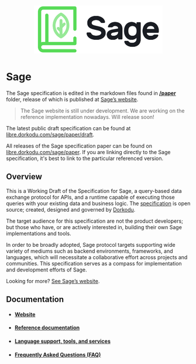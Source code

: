 <p align="center">
  <img alt="Sage Logo" src="resources/sage-dark.png" style="width: 70% !important; height: auto !important; margin: 5px auto !important;" />
</p>

# Sage

The Sage specification is edited in the markdown files found in [**/paper**](./paper) folder, release of which is published at [Sage’s website](https://libre.dorkodu.com/sage).

> The Sage website is still under development. We are working on the reference implementation nowadays. Will release soon!

The latest public draft specification can be found at [libre.dorkodu.com/sage/paper/draft](https://libre.dorkodu.com/sage/paper/draft).

All releases of the Sage specification paper can be found on [libre.dorkodu.com/sage/paper](https://libre.dorkodu.com/sage/paper). If you are linking directly to the Sage specification, it's best to link to the particular referenced version.

## Overview

This is a Working Draft of the Specification for Sage, a query-based data exchange protocol for APIs, and a runtime capable of executing those queries with your existing data and business logic. The [specification](https://libre.dorkodu.com/sage/paper) is open source; created, designed and governed by [Dorkodu](https://dorkodu.com).

The target audience for this specification are not the product developers; but those who have, or are actively interested in, building their own Sage implementations and tools.

In order to be broadly adopted, Sage protocol targets supporting wide variety of mediums such as backend environments, frameworks, and languages, which will necessitate a collaborative effort across projects and communities. This specification serves as a compass for implementation and development efforts of Sage.

Looking for more? [See Sage’s website](https://libre.dorkodu.com/sage).

## Documentation

- #### [Website](https://libre.dorkodu.com/sage)

- #### [Reference documentation](https://libre.dorkodu.com/sage/learn)

- #### [Language support, tools, and services](https://libre.dorkodu.com/sage/code)

- #### [Frequently Asked Questions (FAQ)](https://libre.dorkodu.com/sage/faq)
